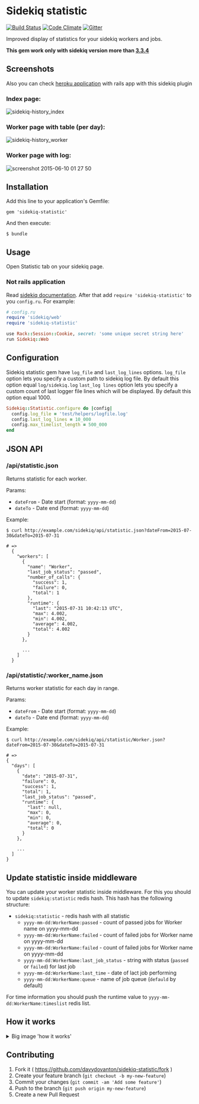 # Sidekiq statistic

[![Build Status](https://travis-ci.org/davydovanton/sidekiq-statistic.svg)](https://travis-ci.org/davydovanton/sidekiq-statistic) [![Code Climate](https://codeclimate.com/github/davydovanton/sidekiq-history/badges/gpa.svg)](https://codeclimate.com/github/davydovanton/sidekiq-history) [![Gitter](https://badges.gitter.im/Join%20Chat.svg)](https://gitter.im/davydovanton/sidekiq-history?utm_source=badge&utm_medium=badge&utm_campaign=pr-badge)

Improved display of statistics for your sidekiq workers and jobs.

**This gem work only with sidekiq version more than [3.3.4](https://github.com/mperham/sidekiq/releases/tag/v3.3.4)**

## Screenshots
Also you can check <a href="https://sidekiq-history-gem.herokuapp.com/sidekiq/statistic" target="_blank">heroku application</a> with rails app with this sidekiq plugin

### Index page:
![sidekiq-history_index](https://user-images.githubusercontent.com/15057257/66249364-74645d80-e708-11e9-8f06-a9a224be4e37.png)

### Worker page with table (per day):
![sidekiq-history_worker](https://cloud.githubusercontent.com/assets/1147484/8071171/1706924a-0f10-11e5-9ddc-8aeeb7f5c794.png)

### Worker page with log:
![screenshot 2015-06-10 01 27 50](https://cloud.githubusercontent.com/assets/1147484/8071166/0edd7688-0f10-11e5-9841-0572ab5704e3.jpg)

## Installation
Add this line to your application's Gemfile:

    gem 'sidekiq-statistic'

And then execute:

    $ bundle

## Usage
Open Statistic tab on your sidekiq page.

### Not rails application
Read [sidekiq documentation](https://github.com/mperham/sidekiq/wiki/Monitoring#standalone).
After that add `require 'sidekiq-statistic'` to you `config.ru`. For example:
``` ruby
# config.ru
require 'sidekiq/web'
require 'sidekiq-statistic'

use Rack::Session::Cookie, secret: 'some unique secret string here'
run Sidekiq::Web
```

## Configuration
Sidekiq statistic gem have `log_file` and `last_log_lines` options.
`log_file` option lets you specify a custom path to sidekiq log file. By default this option equal `log/sidekiq.log`
`last_log lines` option lets you specify a custom count of last logger file lines which will be displayed. By default this option equal 1000.

``` ruby
Sidekiq::Statistic.configure do |config|
  config.log_file = 'test/helpers/logfile.log'
  config.last_log_lines = 10_000
  config.max_timelist_length = 500_000
end
```

## JSON API
### /api/statistic.json
Returns statistic for each worker.

Params:
  * `dateFrom` - Date start (format: `yyyy-mm-dd`)
  * `dateTo` - Date end (format: `yyyy-mm-dd`)

Example:
```
$ curl http://example.com/sidekiq/api/statistic.json?dateFrom=2015-07-30&dateTo=2015-07-31

# =>
  {
    "workers": [
      {
        "name": "Worker",
        "last_job_status": "passed",
        "number_of_calls": {
          "success": 1,
          "failure": 0,
          "total": 1
        },
        "runtime": {
          "last": "2015-07-31 10:42:13 UTC",
          "max": 4.002,
          "min": 4.002,
          "average": 4.002,
          "total": 4.002
        }
      },

      ...
    ]
  }
```

### /api/statistic/:worker_name.json
Returns worker statistic for each day in range.

Params:
  * `dateFrom` - Date start (format: `yyyy-mm-dd`)
  * `dateTo` - Date end (format: `yyyy-mm-dd`)

Example:
```
$ curl http://example.com/sidekiq/api/statistic/Worker.json?dateFrom=2015-07-30&dateTo=2015-07-31

# =>
{
  "days": [
    {
      "date": "2015-07-31",
      "failure": 0,
      "success": 1,
      "total": 1,
      "last_job_status": "passed",
      "runtime": {
        "last": null,
        "max": 0,
        "min": 0,
        "average": 0,
        "total": 0
      }
    },

    ...
  ]
}
```

## Update statistic inside middleware
You can update your worker statistic inside middleware. For this you should to update `sidekiq:statistic` redis hash.
This hash has the following structure:
* `sidekiq:statistic` - redis hash with all statistic
  - `yyyy-mm-dd:WorkerName:passed` - count of passed jobs for Worker name on yyyy-mm-dd
  - `yyyy-mm-dd:WorkerName:failed` - count of failed jobs for Worker name on yyyy-mm-dd
  - `yyyy-mm-dd:WorkerName:failed` - count of failed jobs for Worker name on yyyy-mm-dd
  - `yyyy-mm-dd:WorkerName:last_job_status` - string with status (`passed` or `failed`) for last job
  - `yyyy-mm-dd:WorkerName:last_time` - date of lact job performing
  - `yyyy-mm-dd:WorkerName:queue` - name of job queue (`defauld` by default)

For time information you should push the runtime value to `yyyy-mm-dd:WorkerName:timeslist` redis list.

## How it works
<details>
 <summary>Big image 'how it works'</summary>
    
 ![how-it-works](https://cloud.githubusercontent.com/assets/1147484/8802272/fc0a1302-2fc8-11e5-86a5-817409259338.png)

</details>

## Contributing
1. Fork it ( https://github.com/davydovanton/sidekiq-statistic/fork )
2. Create your feature branch (`git checkout -b my-new-feature`)
3. Commit your changes (`git commit -am 'Add some feature'`)
4. Push to the branch (`git push origin my-new-feature`)
5. Create a new Pull Request
